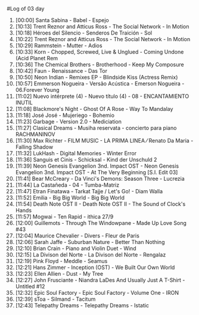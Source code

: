 #Log of 03 day

1. [00:00] Santa Sabina - Babel - Espejo
1. [10:13] Trent Reznor and Atticus Ross - The Social Network - In Motion
1. [10:18] Héroes del Silencio - Senderos De Traición - Sol
1. [10:22] Trent Reznor and Atticus Ross - The Social Network - In Motion
1. [10:29] Rammstein - Mutter - Adios
1. [10:33] Korn - Chopped, Screwed, Live & Unglued - Coming Undone (Acid Planet Rem
1. [10:36] The Chemical Brothers - Brotherhood - Keep My Composure
1. [10:42] Faun - Renaissance - Das Tor
1. [10:50] Neon Indian - Remixes EP - Blindside Kiss (Actress Remix)
1. [10:57] Emmerson Nogueira - Versão Acústica - Emerson Nogueira - 06.Forever Young
1. [11:02] Nuevo intérprete (4) - Nuevo título (4) - 08 - ENCANTAMIENTO INUTIL
1. [11:08] Blackmore's Night - Ghost Of A Rose - Way To Mandalay
1. [11:18] José José - Mujeriego - Bohemio
1. [11:23] Garbage - Version 2.0 - Mediciation
1. [11:27] Clasical Dreams - Musiha reservata - concierto para piano RACHMANINOV
1. [11:30] Max Richter - FILM MUSIC - LA PRIMA LINEA ⁄ Renato Da Maria - Falling Shadow
1. [11:32] LukHash - Digital Memories - Winter Error
1. [11:36] Sanguis et Cinis - Schicksal - Kind der Unschuld 2
1. [11:39] Neon Genesis Evangelion 3nd. Impact OST - Neon Genesis Evangelion 3nd. Impact OST - At The Very Beginning [S.I. Edit 03]
1. [11:41] Bear McCreary - Da Vinci's Demons: Season Three - Lucrezia
1. [11:44] La Castañeda - 04 - Tumba-Matriz
1. [11:47] Etran Finatawa - Tarkat Tajje / Let's Go! - Diam Walla
1. [11:52] Emilia - Big Big World - Big Big World
1. [11:54] Death Note OST II - Death Note OST II - The Sound of Clock's Hands
1. [11:57] Mogwai - Ten Rapid - ithica 27/9
1. [12:00] Guillemots - Through The Windowpane - Made Up Love Song #43
1. [12:04] Maurice Chevalier - Divers - Fleur de Paris
1. [12:06] Sarah Jaffe - Suburban Nature - Better Than Nothing
1. [12:10] Brian Crain - Piano and Violin Duet - Wind
1. [12:15] La Divison del Norte - La Divison del Norte - Rengalaz
1. [12:19] Pink Floyd - Meddle - Seamus
1. [12:21] Hans Zimmer - Inception (OST) - We Built Our Own World
1. [12:23] Ellen Allien - Dust - My Tree
1. [12:27] John Frusciante - Niandra LaDes And Usually Just A T-Shirt - Untitled #12
1. [12:32] Epic Soul Factory - Epic Soul Factory - Volume One - IRON
1. [12:39] sToa - Silmand - Tacitum
1. [12:43] Telepathy Dreams - Telepathy Dreams - Istatic
